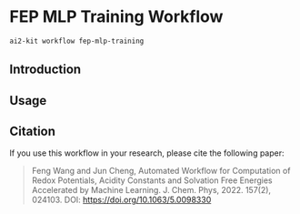 # FEP MLP Training Workflow

```bash
ai2-kit workflow fep-mlp-training
```

## Introduction

## Usage

## Citation
If you use this workflow in your research, please cite the following paper: 
> Feng Wang and Jun Cheng, Automated Workflow for Computation of Redox Potentials, Acidity Constants and Solvation Free Energies Accelerated by Machine Learning. J. Chem. Phys, 2022. 157(2), 024103. DOI: https://doi.org/10.1063/5.0098330
